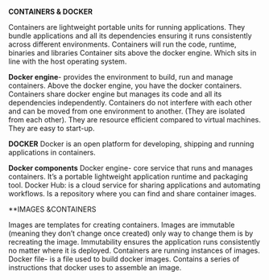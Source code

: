 
**CONTAINERS & DOCKER**

Containers are lightweight portable units for running applications. They bundle
applications and all its dependencies ensuring it runs consistently across different
environments.
Containers will run the code, runtime, binaries and libraries
Container sits above the docker engine. Which sits in line with the host operating
system.

**Docker engine**- provides the environment to build, run and manage containers.
Above the docker engine, you have the docker containers.
Containers share docker engine but manages its code and all its dependencies
independently.
Containers do not interfere with each other and can be moved from one environment
to another. (They are isolated from each other).
They are resource efficient compared to virtual machines.
They are easy to start-up.

**DOCKER**
Docker is an open platform for developing, shipping and running applications in
containers.

**Docker components**
Docker engine- core service that runs and manages containers. It’s a portable
lightweight application runtime and packaging tool.
Docker Hub: is a cloud service for sharing applications and automating workflows. Is
a repository where you can find and share container images.

**IMAGES &CONTAINERS

Images are templates for creating containers.
Images are immutable (meaning they don’t change once created) only way to
change them is by recreating the image.
Immutability ensures the application runs consistently no matter where it is deployed.
Containers are running instances of images.
Docker file- is a file used to build docker images. Contains a series of instructions
that docker uses to assemble an image.

